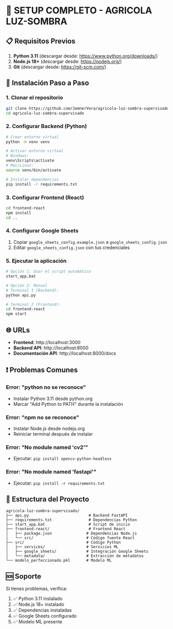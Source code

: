 # 🚀 SETUP COMPLETO - AGRICOLA LUZ-SOMBRA

## 📋 Requisitos Previos
1. **Python 3.11** (descargar desde: https://www.python.org/downloads/)
2. **Node.js 18+** (descargar desde: https://nodejs.org/)
3. **Git** (descargar desde: https://git-scm.com/)

## 🔧 Instalación Paso a Paso

### 1. Clonar el repositorio
```bash
git clone https://github.com/JemnerVera/agricola-luz-sombra-supervisado.git
cd agricola-luz-sombra-supervisado
```

### 2. Configurar Backend (Python)
```bash
# Crear entorno virtual
python -m venv venv

# Activar entorno virtual
# Windows:
venv\Scripts\activate
# Mac/Linux:
source venv/bin/activate

# Instalar dependencias
pip install -r requirements.txt
```

### 3. Configurar Frontend (React)
```bash
cd frontend-react
npm install
cd ..
```

### 4. Configurar Google Sheets
1. Copiar `google_sheets_config.example.json` a `google_sheets_config.json`
2. Editar `google_sheets_config.json` con tus credenciales

### 5. Ejecutar la aplicación
```bash
# Opción 1: Usar el script automático
start_app.bat

# Opción 2: Manual
# Terminal 1 (Backend):
python api.py

# Terminal 2 (Frontend):
cd frontend-react
npm start
```

## 🌐 URLs
- **Frontend**: http://localhost:3000
- **Backend API**: http://localhost:8000
- **Documentación API**: http://localhost:8000/docs

## ❗ Problemas Comunes

### Error: "python no se reconoce"
- Instalar Python 3.11 desde python.org
- Marcar "Add Python to PATH" durante la instalación

### Error: "npm no se reconoce"
- Instalar Node.js desde nodejs.org
- Reiniciar terminal después de instalar

### Error: "No module named 'cv2'"
- Ejecutar: `pip install opencv-python-headless`

### Error: "No module named 'fastapi'"
- Ejecutar: `pip install -r requirements.txt`

## 📁 Estructura del Proyecto
```
agricola-luz-sombra-supervisado/
├── api.py                          # Backend FastAPI
├── requirements.txt                # Dependencias Python
├── start_app.bat                   # Script de inicio
├── frontend-react/                 # Frontend React
│   ├── package.json               # Dependencias Node.js
│   └── src/                       # Código fuente React
├── src/                           # Código Python
│   ├── services/                  # Servicios ML
│   ├── google_sheets/             # Integración Google Sheets
│   └── metadata/                  # Extracción de metadatos
└── modelo_perfeccionado.pkl       # Modelo ML
```

## 🆘 Soporte
Si tienes problemas, verifica:
1. ✅ Python 3.11 instalado
2. ✅ Node.js 18+ instalado
3. ✅ Dependencias instaladas
4. ✅ Google Sheets configurado
5. ✅ Modelo ML presente
